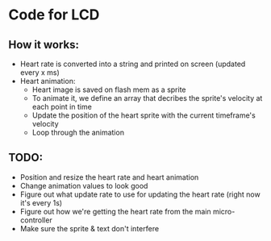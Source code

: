 # Code for LCD

## How it works:
- Heart rate is converted into a string and printed on screen (updated every x ms)
- Heart animation:
    - Heart image is saved on flash mem as a sprite
    - To animate it, we define an array that decribes the sprite's velocity at each point in time
    - Update the position of the heart sprite with the current timeframe's velocity
    - Loop through the animation

## TODO:
- Position and resize the heart rate and heart animation
- Change animation values to look good
- Figure out what update rate to use for updating the heart rate 
(right now it's every 1s)
- Figure out how we're getting the heart rate from the main 
micro-controller
- Make sure the sprite & text don't interfere